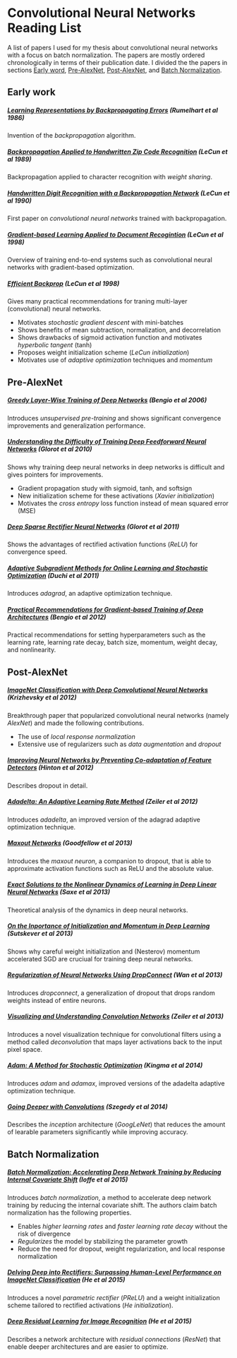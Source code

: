 # Convolutional Neural Networks Reading List

A list of papers I used for my thesis about convolutional neural networks with a focus on batch normalization. The papers are mostly ordered chronologically in terms of their publication date. I divided the the papers in sections [Early word](#early-word), [Pre-AlexNet](#pre-alexnet), [Post-AlexNet](#post-alexnet), and [Batch Normalization](#batch-normalization).

## Early work

##### [Learning Representations by Backpropagating Errors](http://www.cs.toronto.edu/~hinton/absps/naturebp.pdf) (Rumelhart et al 1986)

Invention of the *backpropagation* algorithm.

##### [Backpropagation Applied to Handwritten Zip Code Recognition](http://yann.lecun.com/exdb/publis/pdf/lecun-89e.pdf) (LeCun et al 1989)

Backpropagation applied to character recognition with *weight sharing*.

##### [Handwritten Digit Recognition with a Backpropagation Network](http://yann.lecun.com/exdb/publis/pdf/lecun-90c.pdf) (LeCun et al 1990)

First paper on *convolutional neural networks* trained with backpropagation.

##### [Gradient-based Learning Applied to Document Recogintion](http://yann.lecun.com/exdb/publis/pdf/lecun-01a.pdf) (LeCun et al 1998)

Overview of training end-to-end systems such as convolutional neural networks with gradient-based optimization.

##### [Efficient Backprop](http://yann.lecun.com/exdb/publis/pdf/lecun-98b.pdf) (LeCun et al 1998)

Gives many practical recommendations for traning multi-layer (convolutional) neural networks.

* Motivates *stochastic gradient descent* with mini-batches
* Shows benefits of mean subtraction, normalization, and decorrelation
* Shows drawbacks of sigmoid activation function and motivates *hyperbolic tangent* (tanh)
* Proposes weight initialization scheme (*LeCun initialization*)
* Motivates use of *adaptive optimization* techniques and *momentum*

## Pre-AlexNet

##### [Greedy Layer-Wise Training of Deep Networks](https://papers.nips.cc/paper/3048-greedy-layer-wise-training-of-deep-networks.pdf) (Bengio et al 2006)

Introduces *unsupervised pre-training* and shows significant convergence improvements and generalization performance.

##### [Understanding the Difficulty of Training Deep Feedforward Neural Networks](http://jmlr.org/proceedings/papers/v9/glorot10a/glorot10a.pdf) (Glorot et al 2010)

Shows why training deep neural networks in deep networks is difficult and gives pointers for improvements.

* Gradient propagation study with sigmoid, tanh, and softsign
* New initialization scheme for these activations (*Xavier initialization*)
* Motivates the *cross entropy* loss function instead of mean squared error (MSE)

##### [Deep Sparse Rectifier Neural Networks](http://www.jmlr.org/proceedings/papers/v15/glorot11a/glorot11a.pdf) (Glorot et al 2011)

Shows the advantages of rectified activation functions (*ReLU*) for convergence speed.

##### [Adaptive Subgradient Methods for Online Learning and Stochastic Optimization](http://www.jmlr.org/papers/volume12/duchi11a/duchi11a.pdf) (Duchi et al 2011)

Introduces *adagrad*, an adaptive optimization technique.

##### [Practical Recommendations for Gradient-based Training of Deep Architectures](http://arxiv.org/pdf/1206.5533v2.pdf) (Bengio et al 2012)

Practical recommendations for setting hyperparameters such as the learning rate, learning rate decay, batch size, momentum, weight decay, and nonlinearity.

## Post-AlexNet

##### [ImageNet Classification with Deep Convolutional Neural Networks](http://www.cs.toronto.edu/~fritz/absps/imagenet.pdf) (Krizhevsky et al 2012)

Breakthrough paper that popularized convolutional neural networks (namely *AlexNet*) and made the following contributions.

* The use of *local response normalization*
* Extensive use of regularizers such as *data augmentation* and *dropout*

##### [Improving Neural Networks by Preventing Co-adaptation of Feature Detectors](http://arxiv.org/pdf/1207.0580.pdf) (Hinton et al 2012)

Describes dropout in detail.

##### [Adadelta: An Adaptive Learning Rate Method](http://arxiv.org/pdf/1212.5701v1.pdf) (Zeiler et al 2012)

Introduces *adadelta*, an improved version of the adagrad adaptive optimization technique.

##### [Maxout Networks](http://jmlr.org/proceedings/papers/v28/goodfellow13.pdf) (Goodfellow et al 2013)

Introduces the *maxout neuron*, a companion to dropout, that is able to approximate activation functions such as ReLU and the absolute value.

##### [Exact Solutions to the Nonlinear Dynamics of Learning in Deep Linear Neural Networks](http://arxiv.org/pdf/1312.6120v3.pdf) (Saxe et al 2013)

Theoretical analysis of the dynamics in deep neural networks.

##### [On the Inportance of Initialization and Momentum in Deep Learning](http://www.cs.utoronto.ca/~ilya/pubs/2013/1051_2.pdf) (Sutskever et al 2013)

Shows why careful weight initialization and (Nesterov) momentum accelerated SGD are cruciual for training deep neural networks.

##### [Regularization of Neural Networks Using DropConnect](http://machinelearning.wustl.edu/mlpapers/paper_files/icml2013_wan13.pdf) (Wan et al 2013)

Introduces *dropconnect*, a generalization of dropout that drops random weights instead of entire neurons.

##### [Visualizing and Understanding Convolution Networks](https://www.cs.nyu.edu/~fergus/papers/zeilerECCV2014.pdf) (Zeiler et al 2013)

Introduces a novel visualization technique for convolutional filters using a method called *deconvolution* that maps layer activations back to the input pixel space.

##### [Adam: A Method for Stochastic Optimization](http://arxiv.org/pdf/1412.6980v8.pdf) (Kingma et al 2014)

Introduces *adam* and *adamax*, improved versions of the adadelta adaptive optimization technique.

##### [Going Deeper with Convolutions](http://arxiv.org/pdf/1409.4842v1.pdf) (Szegedy et al 2014)

Describes the *inception* architecture (*GoogLeNet*) that reduces the amount of learable parameters significantly while improving accuracy.

## Batch Normalization

##### [Batch Normalization: Accelerating Deep Network Training by Reducing Internal Covariate Shift](http://arxiv.org/pdf/1502.03167v3.pdf) (Ioffe et al 2015)

Introduces *batch normalization*, a method to accelerate deep network training by reducing the internal covariate shift. The authors claim batch normalization has the following properties.

* Enables *higher learning rates* and *faster learning rate decay* without the risk of divergence
* *Regularizes* the model by stabilizing the parameter growth
* Reduce the need for dropout, weight regularization, and local response normalization

##### [Delving Deep into Rectifiers: Surpassing Human-Level Performance on ImageNet Classification](http://arxiv.org/pdf/1502.01852v1.pdf) (He et al 2015)

Introduces a novel *parametric rectifier* (*PReLU*) and a weight initialization scheme tailored to rectified activations (*He initialization*).

##### [Deep Residual Learning for Image Recognition](http://arxiv.org/pdf/1512.03385v1.pdf) (He et al 2015)

Describes a network architecture with *residual connections* (*ResNet*) that enable deeper architectures and are easier to optimize.
